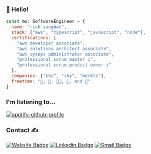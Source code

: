 ### 👋 Hello!

```javascript
const me: SoftwareEngineer = {
  name: "rich vaughan",
  stack: ["aws", "typescript", "javascript", "node"],
  certifications: [
    "aws developer associate", 
    "aws solutions architect associate",
    "aws sysops administrator associate",
    "professional scrum master i", 
    "professional scrum product owner i"
  ],
  companies: ["bbc", "sky", "merkle"],
  freetime: "🎿, 🎵, 👨‍💻, 🎸, and 🐶"
}
```

### I'm listening to...

[![spotify-github-profile](https://spotify-github-profile.kittinanx.com/api/view?uid=rvaughan&cover_image=true&theme=default)](https://spotify-github-profile.kittinanx.com/api/view?uid=rvaughan&redirect=true)

### Contact ✍️


[![Website Badge](https://img.shields.io/badge/-richvaughan.co.uk-3a4660?style=flat&logo=apple-music&logoColor=white&link=https://www.richvaughan.co.uk)](https://www.richvaughan.co.uk) [![Linkedin Badge](https://img.shields.io/badge/-rich--vaughan-0077B5?style=flat&logo=Linkedin&logoColor=white&link=https://www.linkedin.com/in/rich-vaughan/)](https://www.linkedin.com/in/rich-vaughan/) [![Gmail Badge](https://img.shields.io/badge/-richard.vaughan16@btinternet.com-d14836?style=flat&logo=Gmail&logoColor=white&link=mailto:richard.vaughan16@btinternet.com)](mailto:richard.vaughan16@btinternet.com)
